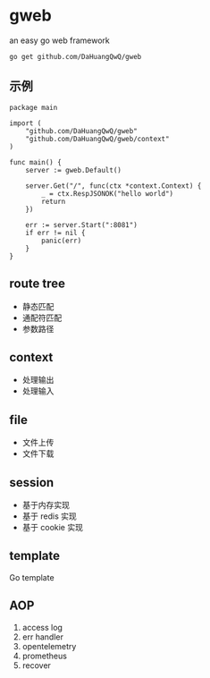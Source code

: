 # gweb
an easy go web framework

```shell
go get github.com/DaHuangQwQ/gweb
```
## 示例
```golang
package main

import (
	"github.com/DaHuangQwQ/gweb"
	"github.com/DaHuangQwQ/gweb/context"
)

func main() {
	server := gweb.Default()

	server.Get("/", func(ctx *context.Context) {
		_ = ctx.RespJSONOK("hello world")
		return
	})

	err := server.Start(":8081")
	if err != nil {
		panic(err)
	}
}
```

## route tree
- 静态匹配
- 通配符匹配
- 参数路径

## context
- 处理输出
- 处理输入

## file
- 文件上传
- 文件下载

## session
- 基于内存实现
- 基于 redis 实现
- 基于 cookie 实现

## template
Go template

## AOP
1. access log
2. err handler
3. opentelemetry
4. prometheus
5. recover
